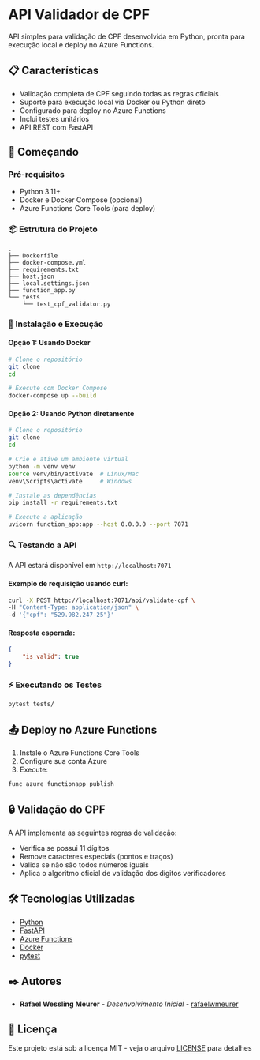 # API Validador de CPF

API simples para validação de CPF desenvolvida em Python, pronta para execução local e deploy no Azure Functions.

## 📋 Características

- Validação completa de CPF seguindo todas as regras oficiais
- Suporte para execução local via Docker ou Python direto
- Configurado para deploy no Azure Functions
- Inclui testes unitários
- API REST com FastAPI

## 🚀 Começando

### Pré-requisitos

- Python 3.11+
- Docker e Docker Compose (opcional)
- Azure Functions Core Tools (para deploy)

### 📦 Estrutura do Projeto

```
.
├── Dockerfile
├── docker-compose.yml
├── requirements.txt
├── host.json
├── local.settings.json
├── function_app.py
└── tests
    └── test_cpf_validator.py
```

### 🔧 Instalação e Execução

#### Opção 1: Usando Docker

```bash
# Clone o repositório
git clone 
cd 

# Execute com Docker Compose
docker-compose up --build
```

#### Opção 2: Usando Python diretamente

```bash
# Clone o repositório
git clone 
cd 

# Crie e ative um ambiente virtual
python -m venv venv
source venv/bin/activate  # Linux/Mac
venv\Scripts\activate     # Windows

# Instale as dependências
pip install -r requirements.txt

# Execute a aplicação
uvicorn function_app:app --host 0.0.0.0 --port 7071
```

### 🔍 Testando a API

A API estará disponível em `http://localhost:7071`

#### Exemplo de requisição usando curl:

```bash
curl -X POST http://localhost:7071/api/validate-cpf \
-H "Content-Type: application/json" \
-d '{"cpf": "529.982.247-25"}'
```

#### Resposta esperada:

```json
{
    "is_valid": true
}
```

### ⚡ Executando os Testes

```bash
pytest tests/
```

## 📤 Deploy no Azure Functions

1. Instale o Azure Functions Core Tools
2. Configure sua conta Azure
3. Execute:
```bash
func azure functionapp publish 
```

## 🔒 Validação do CPF

A API implementa as seguintes regras de validação:
- Verifica se possui 11 dígitos
- Remove caracteres especiais (pontos e traços)
- Valida se não são todos números iguais
- Aplica o algoritmo oficial de validação dos dígitos verificadores

## 🛠️ Tecnologias Utilizadas

- [Python](https://www.python.org/)
- [FastAPI](https://fastapi.tiangolo.com/)
- [Azure Functions](https://azure.microsoft.com/services/functions/)
- [Docker](https://www.docker.com/)
- [pytest](https://docs.pytest.org/)

## ✒️ Autores

* **Rafael Wessling Meurer** - *Desenvolvimento Inicial* - [rafaelwmeurer](https://github.com/rafaelwmeurer)

## 📄 Licença

Este projeto está sob a licença MIT - veja o arquivo [LICENSE](LICENSE) para detalhes
